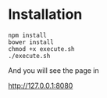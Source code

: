# Installation

    npm install
    bower install
    chmod +x execute.sh
    ./execute.sh

And you will see the page in

   http://127.0.0.1:8080
